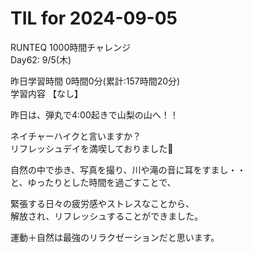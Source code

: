 # TIL for 2024-09-05

RUNTEQ 1000時間チャレンジ  
Day62: 9/5(木)  
  
昨日学習時間 0時間0分(累計:157時間20分)  
学習内容 【なし】  

昨日は、弾丸で4:00起きで山梨の山へ！！  

ネイチャーハイクと言いますか？  
リフレッシュデイを満喫しておりました🙏  

自然の中で歩き、写真を撮り、川や滝の音に耳をすまし・・  
と、ゆったりとした時間を過ごすことで、  

緊張する日々の疲労感やストレスなことから、  
解放され、リフレッシュすることができました。  

運動＋自然は最強のリラクゼーションだと思います。  
